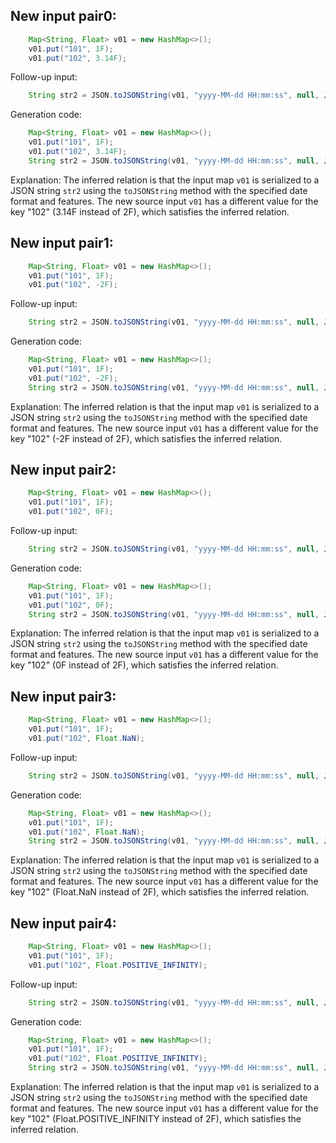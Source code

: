 ## New input pair0:
```java
    Map<String, Float> v01 = new HashMap<>();
    v01.put("101", 1F);
    v01.put("102", 3.14F);
```
Follow-up input:
```java
    String str2 = JSON.toJSONString(v01, "yyyy-MM-dd HH:mm:ss", null, JSONWriter.Feature.WriteMapNullValue);
```
Generation code:
```java
    Map<String, Float> v01 = new HashMap<>();
    v01.put("101", 1F);
    v01.put("102", 3.14F);
    String str2 = JSON.toJSONString(v01, "yyyy-MM-dd HH:mm:ss", null, JSONWriter.Feature.WriteMapNullValue);
```
Explanation: The inferred relation is that the input map `v01` is serialized to a JSON string `str2` using the `toJSONString` method with the specified date format and features. The new source input `v01` has a different value for the key "102" (3.14F instead of 2F), which satisfies the inferred relation.

## New input pair1:
```java
    Map<String, Float> v01 = new HashMap<>();
    v01.put("101", 1F);
    v01.put("102", -2F);
```
Follow-up input:
```java
    String str2 = JSON.toJSONString(v01, "yyyy-MM-dd HH:mm:ss", null, JSONWriter.Feature.WriteMapNullValue);
```
Generation code:
```java
    Map<String, Float> v01 = new HashMap<>();
    v01.put("101", 1F);
    v01.put("102", -2F);
    String str2 = JSON.toJSONString(v01, "yyyy-MM-dd HH:mm:ss", null, JSONWriter.Feature.WriteMapNullValue);
```
Explanation: The inferred relation is that the input map `v01` is serialized to a JSON string `str2` using the `toJSONString` method with the specified date format and features. The new source input `v01` has a different value for the key "102" (-2F instead of 2F), which satisfies the inferred relation.

## New input pair2:
```java
    Map<String, Float> v01 = new HashMap<>();
    v01.put("101", 1F);
    v01.put("102", 0F);
```
Follow-up input:
```java
    String str2 = JSON.toJSONString(v01, "yyyy-MM-dd HH:mm:ss", null, JSONWriter.Feature.WriteMapNullValue);
```
Generation code:
```java
    Map<String, Float> v01 = new HashMap<>();
    v01.put("101", 1F);
    v01.put("102", 0F);
    String str2 = JSON.toJSONString(v01, "yyyy-MM-dd HH:mm:ss", null, JSONWriter.Feature.WriteMapNullValue);
```
Explanation: The inferred relation is that the input map `v01` is serialized to a JSON string `str2` using the `toJSONString` method with the specified date format and features. The new source input `v01` has a different value for the key "102" (0F instead of 2F), which satisfies the inferred relation.

## New input pair3:
```java
    Map<String, Float> v01 = new HashMap<>();
    v01.put("101", 1F);
    v01.put("102", Float.NaN);
```
Follow-up input:
```java
    String str2 = JSON.toJSONString(v01, "yyyy-MM-dd HH:mm:ss", null, JSONWriter.Feature.WriteMapNullValue);
```
Generation code:
```java
    Map<String, Float> v01 = new HashMap<>();
    v01.put("101", 1F);
    v01.put("102", Float.NaN);
    String str2 = JSON.toJSONString(v01, "yyyy-MM-dd HH:mm:ss", null, JSONWriter.Feature.WriteMapNullValue);
```
Explanation: The inferred relation is that the input map `v01` is serialized to a JSON string `str2` using the `toJSONString` method with the specified date format and features. The new source input `v01` has a different value for the key "102" (Float.NaN instead of 2F), which satisfies the inferred relation.

## New input pair4:
```java
    Map<String, Float> v01 = new HashMap<>();
    v01.put("101", 1F);
    v01.put("102", Float.POSITIVE_INFINITY);
```
Follow-up input:
```java
    String str2 = JSON.toJSONString(v01, "yyyy-MM-dd HH:mm:ss", null, JSONWriter.Feature.WriteMapNullValue);
```
Generation code:
```java
    Map<String, Float> v01 = new HashMap<>();
    v01.put("101", 1F);
    v01.put("102", Float.POSITIVE_INFINITY);
    String str2 = JSON.toJSONString(v01, "yyyy-MM-dd HH:mm:ss", null, JSONWriter.Feature.WriteMapNullValue);
```
Explanation: The inferred relation is that the input map `v01` is serialized to a JSON string `str2` using the `toJSONString` method with the specified date format and features. The new source input `v01` has a different value for the key "102" (Float.POSITIVE_INFINITY instead of 2F), which satisfies the inferred relation.
